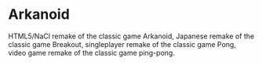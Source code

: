 # Arkanoid
HTML5/NaCl remake of the classic game Arkanoid, Japanese remake of the classic game Breakout, singleplayer remake of the classic game Pong, video game remake of the classic game ping-pong.
